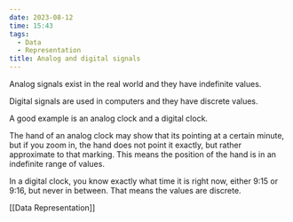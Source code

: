```yaml
---
date: 2023-08-12
time: 15:43
tags:
  - Data
  - Representation
title: Analog and digital signals
---
```

Analog signals exist in the real world and they have indefinite values.

Digital signals are used in computers and they have discrete values.

A good example is an analog clock and a digital clock.

The hand of an analog clock may show that its pointing at a certain minute, but if you zoom in, the hand does not point it exactly, but rather approximate to that marking. This means the position of the hand is in an indefinite range of values.

In a digital clock, you know exactly what time it is right now, either 9:15 or 9:16, but never in between. That means the values are discrete.

[[Data Representation]]